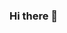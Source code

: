 ### Hi there 👋

<!--
**PlinytheYounger/PlinytheYounger** is a ✨ _special_ ✨ repository because its `README.md` (this file) appears on your GitHub profile.

Here are some ideas to get you started:

- 🔭 I’m currently working on an application to pull together political data in order to give the public a more cohesive view of what the constiuents they voted for are actually supporting and how best to get their bills passed.

Most used languages:
https://img.shields.io/static/v1?label=<LABEL>&message=JavaScript&color=yellow

- 📫 Contact Me: 
  - [Gmail](whitney.smith.lee@gmail.com)
  - [Website](whitneysmith.dev)
  - [LinkedIn](https://www.linkedin.com/in/whitneyleesmith/)
- 😄 Pronouns: she/her
- ⚡ Fun fact: 
